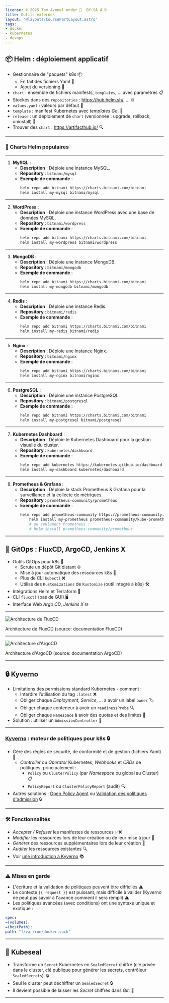 ```yaml
---
license: © 2025 Tom Avenel under 󰵫  BY-SA 4.0
title: Outils externes
layout: '@layouts/CoursePartLayout.astro'
tags:
- docker
- kubernetes
- devops
---
```


## 📦 Helm : déploiement applicatif

- Gestionnaire de "paquets" k8s 📦
  - En fait des fichiers Yaml 📄
  - Ajout du versioning 🔄
- `chart` : ensemble de fichiers manifests, `templates`, … avec paramètres 📋
- Stockés dans des `repositories` : <https://hub.helm.sh/>, … 🌐
- `values.yaml` : valeurs par défaut 📝
- `template` : manifest Kubernetes avec _templates Go_. 📜
- `release` : un déploiement de `chart` (versionnée : upgrade, rollback, uninstall) 🔄
- Trouver des `chart` : <https://artifacthub.io/> 🔍

---

### 🌟 Charts Helm populaires

---

1. **MySQL** :
   - **Description** : Déploie une instance MySQL.
   - **Repository** : `bitnami/mysql`
   - **Exemple de commande** :
     ```sh
     helm repo add bitnami https://charts.bitnami.com/bitnami
     helm install my-mysql bitnami/mysql
     ```

---

2. **WordPress** :
   - **Description** : Déploie une instance WordPress avec une base de données MySQL.
   - **Repository** : `bitnami/wordpress`
   - **Exemple de commande** :
     ```sh
     helm repo add bitnami https://charts.bitnami.com/bitnami
     helm install my-wordpress bitnami/wordpress
     ```

---

3. **MongoDB** :
   - **Description** : Déploie une instance MongoDB.
   - **Repository** : `bitnami/mongodb`
   - **Exemple de commande** :
     ```sh
     helm repo add bitnami https://charts.bitnami.com/bitnami
     helm install my-mongodb bitnami/mongodb
     ```

---

4. **Redis** :
   - **Description** : Déploie une instance Redis.
   - **Repository** : `bitnami/redis`
   - **Exemple de commande** :
     ```sh
     helm repo add bitnami https://charts.bitnami.com/bitnami
     helm install my-redis bitnami/redis
     ```

---

5. **Nginx** :
   - **Description** : Déploie une instance Nginx.
   - **Repository** : `bitnami/nginx`
   - **Exemple de commande** :
     ```sh
     helm repo add bitnami https://charts.bitnami.com/bitnami
     helm install my-nginx bitnami/nginx
     ```

---

6. **PostgreSQL** :
   - **Description** : Déploie une instance PostgreSQL.
   - **Repository** : `bitnami/postgresql`
   - **Exemple de commande** :
     ```sh
     helm repo add bitnami https://charts.bitnami.com/bitnami
     helm install my-postgresql bitnami/postgresql
     ```

---

7. **Kubernetes Dashboard** :
   - **Description** : Déploie le Kubernetes Dashboard pour la gestion visuelle du cluster.
   - **Repository** : `kubernetes/dashboard`
   - **Exemple de commande** :
     ```sh
     helm repo add kubernetes https://kubernetes.github.io/dashboard
     helm install my-dashboard kubernetes/dashboard
     ```

---

8. **Prometheus & Grafana** :
   - **Description** : Déploie la stack Prometheus & Grafana pour la surveillance et la collecte de métriques.
   - **Repository** : `prometheus-community/prometheus`
   - **Exemple de commande** :
     ```sh
     helm repo add prometheus-community https://prometheus-community.github.io/helm-charts
		 helm install my-prometheus prometheus-community/kube-prometheus-stack
		 # ou seulement Prometheus :
		 # helm install prometheus-community/prometheus
     ```

---

## 🔄 GitOps : FluxCD, ArgoCD, Jenkins X

- Outils GitOps pour k8s 🔄
  - Scrute un dépôt Git distant 🌐
  - Mise à jour automatique des ressources k8s 🔄
  - Plus de CLI `kubectl` ❌
  - Utilise des `Kustomizations` de `Kustomize` (outil intégré à k8s) 🛠️
- Intégrations Helm et Terraform 🔄
- CLI `fluxctl` (pas de GUI) 🖥️
- Interface Web _Argo CD_, _Jenkins X_ 🌐

---

![Architecture de FluxCD](https://raw.githubusercontent.com/fluxcd/flux2/main/docs/diagrams/fluxcd-controllers.png)
<div class="caption">Architecture de FluxCD (source: documentation FluxCD)</div>

---

![Architecture d'ArgoCD](https://argo-cd.readthedocs.io/en/stable/assets/argocd_architecture.png)
<div class="caption">Architecture d'ArgoCD (source: documentation ArgoCD)</div>

---

## 🔒 Kyverno

- Limitations des permissions standard Kubernetes - comment :
  - Interdire l’utilisation du tag `:latest` ❌
  - Obliger chaque _Deployment_, _Service_, … à avoir un label `owner` 🏷️
  - Obliger chaque conteneur à avoir un `readinessProbe` 🔍
  - Obliger chaque `Namespace` à avoir des quotas et des limites 📏
- Solution : utiliser un `AdmissionController` 🔄

---

### [Kyverno](https://github.com/kyverno/kyverno/) : moteur de politiques pour k8s 🔒

- Gère des règles de sécurité, de conformité et de gestion (fichiers Yaml) 📜
  - _Controller_ ou _Operator_ Kubernetes, _Webhooks_ et _CRDs_ de politiques, principalement :
    - `Policy` ou `ClusterPolicy` (par _Namespace_ ou global au Cluster) 📋
    - `PolicyReport` ou `ClusterPolicyReport` (audit) 🔍
- Autres solutions : [Open Policy Agent](https://www.openpolicyagent.org/docs/v0.12.2/kubernetes-admission-control/) ou [Validation des politiques d'admission](https://kubernetes.io/docs/reference/access-authn-authz/validating-admission-policy/) 🔒

---

### 🛠️ Fonctionnalités

- *Accepter / Refuser* les manifestes de ressources ✅❌
- *Modifier* les ressources lors de leur création ou de leur mise à jour 🔄
- *Générer* des ressources supplémentaires lors de leur création 🔄
- *Auditer* les ressources existantes 🔍
- Voir [une introduction à Kyverno](https://2021-05-enix.container.training/4.yml.html#399) 📚

---

### ⚠️ Mises en garde

- L'écriture et la validation de politiques peuvent être difficiles ⚠️
- Le contexte `{{ request }}` est puissant, mais difficile à valider (Kyverno ne peut pas savoir à l'avance comment il sera rempli) ⚠️
- Les politiques avancées (avec conditions) ont une syntaxe unique et exotique :

```yaml
spec:
=(volumes):
=(hostPath):
path: "!/var/run/docker.sock"
```

---

## 🔐 Kubeseal

- Transforme un `Secret` Kubernetes en `SealedSecret` chiffré (clé privée dans le cluster, clé publique pour générer les secrets, contrôleur `SealedSecrets`). 🔒
- Seul le cluster peut déchiffrer un `SealedSecret` 🔒
- Il devient possible de laisser les _Secret_ chiffrés dans _Git_. 🔐

---

